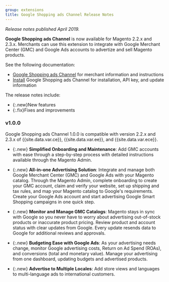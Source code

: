 ```yaml
---
group: extensions
title: Google Shopping ads Channel Release Notes
---
```


*Release notes published April 2019.*

**Google Shopping ads Channel** is now available for Magento 2.2.x and 2.3.x. Merchants can use this extension to integrate with Google Merchant Center (GMC) and Google Ads accounts to advertize and sell Magento products.

See the following documentation:

- [Google Shopping ads Channel](https://docs.magento.com/m2/ce/user_guide/sales-channels/google-ads/google-ad-channel.html) for merchant information and instructions
- [Install]({{site.baseurl}}/extensions/amazon-sales/) Google Shopping ads Channel  for installation, API key, and update information

The release notes include:

-   {:.new}New features
-   {:.fix}Fixes and improvements

### v1.0.0

Google Shopping ads Channel 1.0.0 is compatible with version 2.2.x and 2.3.x of {{site.data.var.ce}}, {{site.data.var.ee}}, and {{site.data.var.ece}}.

- {:.new} **Simplified Onboarding and Maintenance**: Add GMC accounts with ease through a step-by-step process with detailed instructions available through the Magento Admin.

- {:.new} **All-in-one Advertising Solution**: Integrate and manage both Google Merchant Center (GMC) and Google Ads with your Magento catalog. Through the Magento Admin, complete onboarding to create your GMC account, claim and verify your website, set up shipping and tax rules, and map your Magento catalog to Google's requirements. Create your Google Ads account and start advertising Google Smart Shopping campaigns in one quick step.

- {:.new} **Monitor and Manage GMC Catalogs**: Magento stays in sync with Google so you never have to worry about advertising out-of-stock products or inaccurate product pricing. Review product and account status with clear updates from Google. Every update resends data to Google for additional reviews and approvals.

- {:.new} **Budgeting Ease with Google Ads**: As your advertising needs change, monitor Google advertising costs, Return on Ad Spend (ROAs), and conversions (total and monetary value). Manage your advertising from one dashboard, updating budgets and advertised products.

- {:.new} **Advertise to Multiple Locales**: Add store views and languages to multi-language ads to international customers.
